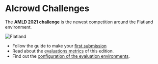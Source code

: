 AIcrowd Challenges
==================

The **[AMLD 2021 challenge](https://www.aicrowd.com/challenges/flatland)** is the newest competition around the Flatland environment.

![Flatland](../assets/images/flatland_wide.png)

- Follow the guide to make your [first submission](first-submission)
- Read about the [evaluations metrics](prize-and-metrics) of this edition.
- Find out the [configuration of the evaluation environments](environment-configurations).